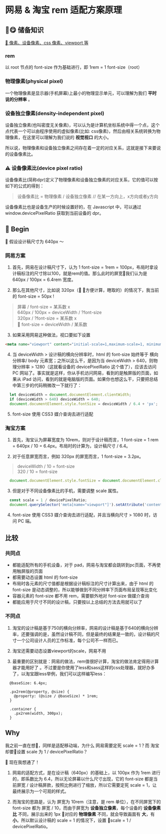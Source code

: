 # 网易 & 淘宝 rem 适配方案原理

## 😋 储备知识
[ 🌟 像素、设备像素、css 像素、viewport 等](https://github.com/jawil/blog/issues/21)

### rem
以 root 节点的 font-size 作为基础进行，即 1rem = 1 font-size（root）

### 物理像素(physical pixel)

一个物理像素是显示器(手机屏幕)上最小的物理显示单元，可以理解为我们 **平时说的分辨率** 。

### 设备独立像素(density-independent pixel)

设备独立像素(也叫密度无关像素)，可以认为是计算机坐标系统中得一个点，这个点代表一个可以由程序使用的虚拟像素(比如: css像素)，然后由相关系统转换为物理像素，在这里可以理解为我们说的 **视觉视口** 的大小。

所以说，物理像素和设备独立像素之间存在着一定的对应关系，这就是接下来要说的设备像素比。

### ⚠️ 设备像素比(device pixel ratio)

设备像素比(简称dpr)定义了物理像素和设备独立像素的对应关系，它的值可以按如下的公式的得到：

> 设备像素比 = 物理像素 / 设备独立像素 // 在某一方向上，x方向或者y方向

设备像素比也是设备生产的时候设置好的，在 Javascript 中，可以通过 window.devicePixelRatio 获取到当前设备的 dpr。

## 🤩 Begin

🤫 假设设计稿尺寸为 640px ～

### 网易方案

1. 首先，网易在设计稿尺寸下，认为 1 font-size = 1rem = 100px，布局时拿设计稿标注的尺寸除以100，就是rem的值。那么此时的屏宽我们认为是 640px / 100px = 6.4rem 宽度。

2. 那么在其他尺寸，比如说 320px（🤪 方便计算，瞎取的）的情况下，我当前的 font-size = 50px !

> 屏幕 / font-size = 某系数 x \
> 640px / 100px = deviceWidth / ?font-size \
> 320px / ?font-size = 某系数 x \
> 🌝 font-size = deviceWidth / 某系数

3. 如果采用网易这种做法，视口要如下设置
```html
<meta name="viewport" content="initial-scale=1,maximum-scale=1, minimum-scale=1">
```

4. 当 deviceWidth > 设计稿的横向分辨率时，html 的 font-size 始终等于 横向分辨率/ body 元素宽；之所以这么干，是因为当 deviceWidth > 640，则物理分辨率 > 1280（这就看设备的 devicePixelRatio 这个值了），应该去访问 PC 网站了。事实就是这样，你从手机访问网易，看到的是触屏版的页面，如果从 iPad 访问，看到的就是电脑版的页面。如果你也想这么干，只要把总结中第三步的代码稍微改一下就行了：

```javascript
  let deviceWidth = document.documentElement.clientWidth;
  if (deviceWidth > 640) deviceWidth = 640;
  document.documentElement.style.fontSize = deviceWidth / 6.4 + 'px';
```
5. font-size 使用 CSS3 媒介查询去进行适配

### 淘宝方案
1. 首先，淘宝认为屏幕宽度为 10rem，则对于设计稿而言，1 font-size = 1 rem = 640px / 10  = 6.4px。布局时的计算为，设计稿尺寸 / 6.4。

2. 对于任意屏宽而言，例如 320px 的屏宽而言，1 font-size = 3.2px。

> deviceWidth / 10 = font-size \
> 320 / 10 = font-size 

```javascript
  document.documentElement.style.fontSize = document.documentElement.clientWidth / 10 + 'px';
```

3. 但是对于不同设备像素比的手机，需要调整 scale 属性。

```javascript
  const scale = 1 / devicePixelRatio;
  document.querySelector('meta[name="viewport"]').setAttribute('content','initial-scale=' + scale + ', maximum-scale=' + scale + ', minimum-scale=' + scale + ', user-scalable=no');
```

4. font-size 使用 CSS3 媒介查询去进行适配，并且当横向尺寸 > 1080 时，访问 PC 端。

## 比较

### 共同点
- 都能适配所有的手机设备，对于 pad，网易与淘宝都会跳转到pc页面，不再使用触屏版的页面
- 都需要动态设置 html 的 font-size
- 布局时各元素的尺寸值都是根据设计稿标注的尺寸计算出来，由于 html 的 font-size 是动态调整的，所以能够做到不同分辨率下页面布局呈现等比变化
- 容器元素的 font-size 都不用 rem，需要额外地对 font-size 做媒介查询
- 都能应用于尺寸不同的设计稿，只要按以上总结的方法去用就可以了

### 不同点

1. 淘宝的设计稿是基于750的横向分辨率，网易的设计稿是基于640的横向分辨率，还要强调的是，虽然设计稿不同，但是最终的结果是一致的，设计稿的尺寸一个公司设计人员的工作标准，每个公司不一样而已。

2. 淘宝还需要动态设置viewport的scale，网易不用

3. 最重要的区别就是：网易的做法，rem值很好计算，淘宝的做法肯定得用计算器才能用好了 。不过要是你使用了less和sass这样的css处理器，就好办多了，以淘宝跟less举例，我们可以这样编写less：

```less
  @baseSize: 6.4px;

  .px2rem(@property, @size) {
    @property: (@size / @baseSize) * 1rem;
  }

  .container {
    .px2rem(width, 300px);
  }
```

## Why
我之前一直在想，同样是适配移动端，为什么 网易需要定死 scale = 1？而 淘宝却要设置 scale 为 1 / devicePixelRatio？

🌚 现在我想通了！

1. 网易的适配方式，是在设计稿（640px）的基础上，以 100px 作为 1rem 进行的，即系数比为 6.4，所以无论屏幕以什么尺寸出现，它的 font-size 都是当前屏宽 / 设计稿屏款，按照比例进行了缩放，所以它需要定死 scale = 1，让最终展示为一个可观的样式。

2. 而淘宝的思路是，认为 屏宽为 10rem（注意，是 rem 单位），在不同屏宽下的 font-size 都为 屏宽 / 10，而由于屏宽为 **设备独立像素**，每个设备的 **设备像素比** 不同，展示出来的 1px 对应的 **物理像素** 不同，就会导致画面有 **大**，有 **小**。所以默认设计稿的 scale = 1 的情况下，设置 scale = 1 / devicePixelRatio。